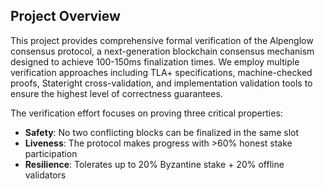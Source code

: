 ## Project Overview

This project provides comprehensive formal verification of the Alpenglow consensus protocol, a next-generation blockchain consensus mechanism designed to achieve 100-150ms finalization times. We employ multiple verification approaches including TLA+ specifications, machine-checked proofs, Stateright cross-validation, and implementation validation tools to ensure the highest level of correctness guarantees.

The verification effort focuses on proving three critical properties:
- **Safety**: No two conflicting blocks can be finalized in the same slot
- **Liveness**: The protocol makes progress with >60% honest stake participation
- **Resilience**: Tolerates up to 20% Byzantine stake + 20% offline validators
